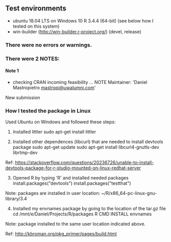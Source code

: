 ## Test environments
* ubuntu 18.04 LTS on Windows 10 R 3.4.4 (64-bit) (see below how I tested on this system)
* win-builder (http://win-builder.r-project.org/) (devel, release)

### There were no errors or warnings.
### There were 2 NOTES:

#### Note 1
* checking CRAN incoming feasibility ... NOTE
Maintainer: 'Daniel Mastropietro <mastropi@uwalumni.com>'

New submission

### How I tested the package in Linux
Used Ubuntu on Windows and followed these steps:  

1) Installed littler
sudo apt-get install littler

2) Installed other dependences (libcurl) that are needed to install devtools package
sudo apt-get update
sudo apt-get install libcurl4-gnutls-dev librtmp-dev

Ref: https://stackoverflow.com/questions/20236726/unable-to-install-devtools-package-for-r-studio-mounted-on-linux-redhat-server

3) Opened R by typing 'R' and installed needed packages
install.packages("devtools")
install.packages("testthat")

Note: packages are installed in user location:
~/R/x86_64-pc-linux-gnu-library/3.4

4) Installed my envnames package by going to the location of the tar.gz file
cd /mnt/e/Daniel/Projects/R/packages
R CMD INSTALL envnames

Note: package installed to the same user location indicated above.

Ref: http://kbroman.org/pkg_primer/pages/build.html
